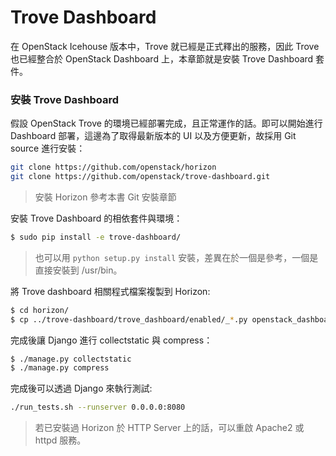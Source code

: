# Trove Dashboard
在 OpenStack Icehouse 版本中，Trove 就已經是正式釋出的服務，因此 Trove 也已經整合於 OpenStack Dashboard 上，本章節就是安裝 Trove Dashboard 套件。

### 安裝 Trove Dashboard
假設 OpenStack Trove 的環境已經部署完成，且正常運作的話。即可以開始進行 Dashboard 部署，這邊為了取得最新版本的 UI 以及方便更新，故採用 Git source 進行安裝：
```sh
git clone https://github.com/openstack/horizon
git clone https://github.com/openstack/trove-dashboard.git
```
> 安裝 Horizon 參考本書 Git 安裝章節

安裝 Trove Dashboard 的相依套件與環境：
```sh
$ sudo pip install -e trove-dashboard/
```
> 也可以用 ```python setup.py install``` 安裝，差異在於一個是參考，一個是直接安裝到 /usr/bin。

將 Trove dashboard 相關程式檔案複製到 Horizon:
```sh
$ cd horizon/
$ cp ../trove-dashboard/trove_dashboard/enabled/_*.py openstack_dashboard/local/enabled openstack_dashboard/local/enabled
```

完成後讓 Django 進行 collectstatic 與 compress：
```sh
$ ./manage.py collectstatic
$ ./manage.py compress
```

完成後可以透過 Django 來執行測試:
```sh
./run_tests.sh --runserver 0.0.0.0:8080
```
> 若已安裝過 Horizon 於 HTTP Server 上的話，可以重啟 Apache2 或 httpd 服務。
